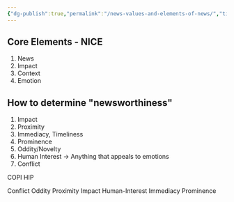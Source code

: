 ```yaml
---
{"dg-publish":true,"permalink":"/news-values-and-elements-of-news/","title":"News Values/Elements of News","tags":["journalism"],"created":"2023-04-20","updated":""}
---
```



## Core Elements - NICE

1. News
2. Impact 
3. Context 
4. Emotion 


## How to determine "newsworthiness"

1. Impact
2. Proximity
3. Immediacy, Timeliness 
4. Prominence 
5. Oddity/Novelty
6. Human Interest ->  Anything that appeals to emotions
7. Conflict

COPI HIP 

Conflict Oddity Proximity Impact 
Human-Interest Immediacy Prominence
